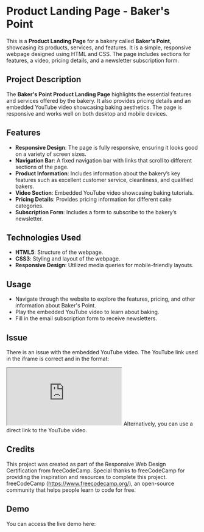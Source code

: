 # Product Landing Page - Baker's Point

This is a **Product Landing Page** for a bakery called **Baker's Point**, showcasing its products, services, and features. It is a simple, responsive webpage designed using HTML and CSS. The page includes sections for features, a video, pricing details, and a newsletter subscription form.

## Project Description
The **Baker's Point Product Landing Page** highlights the essential features and services offered by the bakery. It also provides pricing details and an embedded YouTube video showcasing baking aesthetics. The page is responsive and works well on both desktop and mobile devices.

## Features
- **Responsive Design**: The page is fully responsive, ensuring it looks good on a variety of screen    sizes.
- **Navigation Bar**: A fixed navigation bar with links that scroll to different sections of the page.
- **Product Information**: Includes information about the bakery’s key features such as excellent customer service, cleanliness, and qualified bakers.
- **Video Section**: Embedded YouTube video showcasing baking tutorials.
- **Pricing Details**: Provides pricing information for different cake categories.
- **Subscription Form**: Includes a form to subscribe to the bakery’s newsletter.

## Technologies Used
- **HTML5**: Structure of the webpage.
- **CSS3**: Styling and layout of the webpage.
- **Responsive Design**: Utilized media queries for mobile-friendly layouts.

## Usage
- Navigate through the website to explore the features, pricing, and other information about Baker's Point.
- Play the embedded YouTube video to learn about baking.
- Fill in the email subscription form to receive newsletters.

## Issue
There is an issue with the embedded YouTube video.
The YouTube link used in the iframe is correct and in the format:
<iframe src="https://youtu.be/FxbBryrQ9Yo?si=RXP8wYzbTwex5ID8" ...></iframe>
Alternatively, you can use a direct link to the YouTube video.

## Credits
This project was created as part of the Responsive Web Design Certification from freeCodeCamp. Special thanks to freeCodeCamp for providing the inspiration and resources to complete this project.
freeCodeCamp (https://www.freecodecamp.org/), an open-source community that helps people learn to code for free.

## Demo
You can access the live demo here: